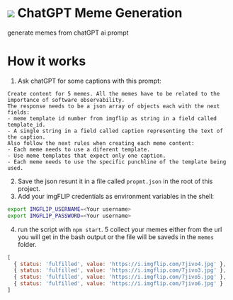 # ![](https://user-images.githubusercontent.com/3071208/234504463-0ef1dfef-921d-48ca-9866-d4c61f570442.png) ChatGPT Meme Generation

generate memes from chatGPT ai prompt

# How it works

1. Ask chatGPT for some captions with this prompt:
```
Create content for 5 memes. All the memes have to be related to the importance of software observability.
The response needs to be a json array of objects each with the next fields:
- meme template id number from imgflip as string in a field called template_id.
- A single string in a field called caption representing the text of the caption.
Also follow the next rules when creating each meme content:
- Each meme needs to use a diferent template.
- Use meme templates that expect only one caption.
- Each meme needs to use the specific punchline of the template being used.
```
2. Save the json resunt it in a file called `propmt.json` in the root of this project.
3. Add your imgFLIP credentials as environment variables in the shell:
```sh
export IMGFLIP_USERNAME=<Your username>
export IMGFLIP_PASSWORD=<Your username>
```
4. run the script with `npm start`.
5 collect your memes either from the url you will get in the bash output or the file will be saveds in the `memes` folder.
```js
[
  { status: 'fulfilled', value: 'https://i.imgflip.com/7jivo4.jpg' },
  { status: 'fulfilled', value: 'https://i.imgflip.com/7jivo3.jpg' },
  { status: 'fulfilled', value: 'https://i.imgflip.com/7jivo5.jpg' },
  { status: 'fulfilled', value: 'https://i.imgflip.com/7jivo6.jpg' }
]
```


